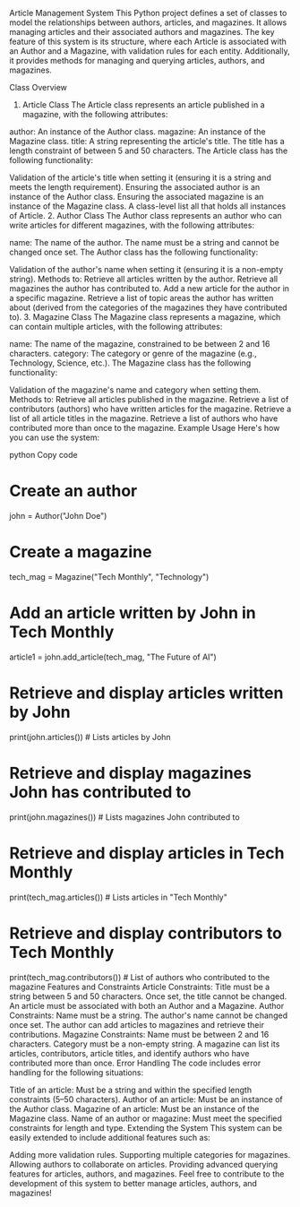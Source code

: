 Article Management System
This Python project defines a set of classes to model the relationships between authors, articles, and magazines. It allows managing articles and their associated authors and magazines. The key feature of this system is its structure, where each Article is associated with an Author and a Magazine, with validation rules for each entity. Additionally, it provides methods for managing and querying articles, authors, and magazines.

Class Overview
1. Article Class
The Article class represents an article published in a magazine, with the following attributes:

author: An instance of the Author class.
magazine: An instance of the Magazine class.
title: A string representing the article's title. The title has a length constraint of between 5 and 50 characters.
The Article class has the following functionality:

Validation of the article's title when setting it (ensuring it is a string and meets the length requirement).
Ensuring the associated author is an instance of the Author class.
Ensuring the associated magazine is an instance of the Magazine class.
A class-level list all that holds all instances of Article.
2. Author Class
The Author class represents an author who can write articles for different magazines, with the following attributes:

name: The name of the author. The name must be a string and cannot be changed once set.
The Author class has the following functionality:

Validation of the author's name when setting it (ensuring it is a non-empty string).
Methods to:
Retrieve all articles written by the author.
Retrieve all magazines the author has contributed to.
Add a new article for the author in a specific magazine.
Retrieve a list of topic areas the author has written about (derived from the categories of the magazines they have contributed to).
3. Magazine Class
The Magazine class represents a magazine, which can contain multiple articles, with the following attributes:

name: The name of the magazine, constrained to be between 2 and 16 characters.
category: The category or genre of the magazine (e.g., Technology, Science, etc.).
The Magazine class has the following functionality:

Validation of the magazine's name and category when setting them.
Methods to:
Retrieve all articles published in the magazine.
Retrieve a list of contributors (authors) who have written articles for the magazine.
Retrieve a list of all article titles in the magazine.
Retrieve a list of authors who have contributed more than once to the magazine.
Example Usage
Here's how you can use the system:

python
Copy code
# Create an author
john = Author("John Doe")

# Create a magazine
tech_mag = Magazine("Tech Monthly", "Technology")

# Add an article written by John in Tech Monthly
article1 = john.add_article(tech_mag, "The Future of AI")

# Retrieve and display articles written by John
print(john.articles())  # Lists articles by John

# Retrieve and display magazines John has contributed to
print(john.magazines())  # Lists magazines John contributed to

# Retrieve and display articles in Tech Monthly
print(tech_mag.articles())  # Lists articles in "Tech Monthly"

# Retrieve and display contributors to Tech Monthly
print(tech_mag.contributors())  # List of authors who contributed to the magazine
Features and Constraints
Article Constraints:
Title must be a string between 5 and 50 characters.
Once set, the title cannot be changed.
An article must be associated with both an Author and a Magazine.
Author Constraints:
Name must be a string.
The author's name cannot be changed once set.
The author can add articles to magazines and retrieve their contributions.
Magazine Constraints:
Name must be between 2 and 16 characters.
Category must be a non-empty string.
A magazine can list its articles, contributors, article titles, and identify authors who have contributed more than once.
Error Handling
The code includes error handling for the following situations:

Title of an article: Must be a string and within the specified length constraints (5–50 characters).
Author of an article: Must be an instance of the Author class.
Magazine of an article: Must be an instance of the Magazine class.
Name of an author or magazine: Must meet the specified constraints for length and type.
Extending the System
This system can be easily extended to include additional features such as:

Adding more validation rules.
Supporting multiple categories for magazines.
Allowing authors to collaborate on articles.
Providing advanced querying features for articles, authors, and magazines.
Feel free to contribute to the development of this system to better manage articles, authors, and magazines!

